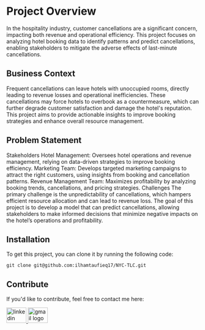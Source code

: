  # Project Overview

In the hospitality industry, customer cancellations are a significant concern, impacting both revenue and operational efficiency. This project focuses on analyzing hotel booking data to identify patterns and predict cancellations, enabling stakeholders to mitigate the adverse effects of last-minute cancellations.

## Business Context

Frequent cancellations can leave hotels with unoccupied rooms, directly leading to revenue losses and operational inefficiencies. These cancellations may force hotels to overbook as a countermeasure, which can further degrade customer satisfaction and damage the hotel's reputation. This project aims to provide actionable insights to improve booking strategies and enhance overall resource management.

## Problem Statement

Stakeholders
Hotel Management: Oversees hotel operations and revenue management, relying on data-driven strategies to improve booking efficiency.
Marketing Team: Develops targeted marketing campaigns to attract the right customers, using insights from booking and cancellation patterns.
Revenue Management Team: Maximizes profitability by analyzing booking trends, cancellations, and pricing strategies.
Challenges
The primary challenge is the unpredictability of cancellations, which hampers efficient resource allocation and can lead to revenue loss. The goal of this project is to develop a model that can predict cancellations, allowing stakeholders to make informed decisions that minimize negative impacts on the hotel’s operations and profitability.

## Installation

To get this project, you can clone it by running the following code:

    git clone git@github.com:ilhamtaufieq17/NYC-TLC.git


## Contribute

If you'd like to contribute, feel free to contact me here:

<a href="https://www.linkedin.com/in/ilham-taufieq-julfianto/" target="_blank">
    <img src="https://raw.githubusercontent.com/maurodesouza/profile-readme-generator/master/src/assets/icons/social/linkedin/default.svg" width="52" height="40" alt="linkedin logo"/>
  </a>
  <a href="mailto:taufieq17@gmail.com" target="_blank">
    <img src="https://raw.githubusercontent.com/maurodesouza/profile-readme-generator/master/src/assets/icons/social/gmail/default.svg"  width="52" height="40" alt="gmail logo"/>
  </a>
